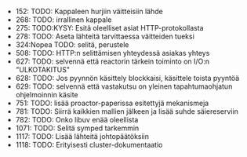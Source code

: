 - 152:  TODO: Kappaleen hurjiin väitteisiin lähde
- 268:  TODO: irrallinen kappale
- 275:  TODO:KYSY: Esitä oleelliset asiat HTTP-protokollasta
- 278:  TODO: Aseta lähteitä tarvittaessa väitteiden tueksi
- 324:Nopea   TODO: selitä, perustele
- 508:  TODO: HTTP:n selittämisen yhteydessä asiakas yhteys
- 627:  TODO: selvennä että reactorin tärkein toiminto on I/O:n "ULKOTAKITUS"
- 628:  TODO: Jos pyynnön käsittely blockkaisi, käsittele toista pyyntöä
- 629:  TODO: selvennä että vastakutsu on yleinen tapahtumaohjatun ohjelmoinnin käsite
- 751:  TODO: lisää proactor-paperissa esitettyjä mekanismeja
- 781:  TODO: Siirrä kaikkien mallien jälkeen ja lisää suhde säiereserviin
- 782:  TODO: Onko libuv enää oleellista
- 1071:  TODO: Selitä symped tarkemmin
- 1117:  TODO: Lisää lähteitä johtopäätöksiin
- 1118:  TODO: Erityisesti cluster-dokumentaatio
